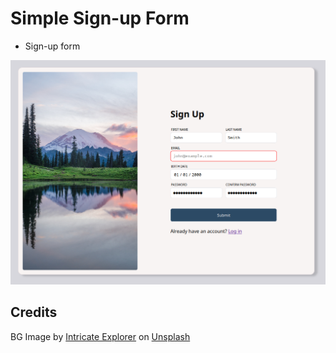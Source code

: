 # Simple Sign-up Form
* Sign-up form

![Screenshot](screenshot.png)

## Credits
BG Image by [Intricate Explorer](https://unsplash.com/photos/_xzx1XZ1taI) on [Unsplash](https://unsplash.com/)
